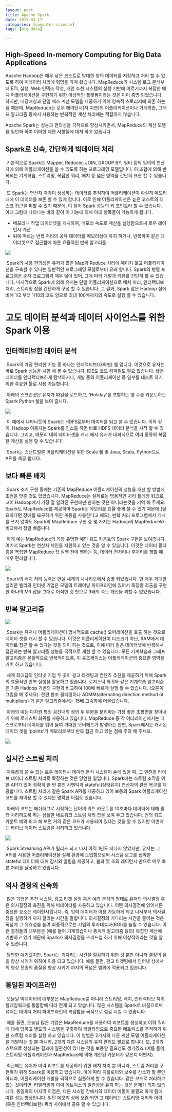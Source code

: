 ```yaml
---
layout: post
title: Apache Spark
date: 2015-03-17
categories: [computer science]
tags: [big data]

---
```


## High-Speed In-memory Computing for Big Data Applications

Apache Hadoop은 매우 낮은 코스트로 방대한 양의 데이터를 저장하고 처리
할 수 있도록 하여 빅데이터 처리에 혁명을 가져 왔습니다. MapReduce가
시스템 로그 분석부터 ETL 실행, Web 인덱스 작성, 개인 추천 시스템의 실행
기반에 이르기까지 복잡한 배치 어플리케이션을 구현하기 위한 이상적인
플랫폼이라는 것은 이미 증명 되었습니다. 하지만, 내장애성과 단일 패스
계산 모델을 제공하기 위해 영속적 스토리지에 의존 하는 점 때문에,
MapReduce는 로우 레이턴시(저 지연)의 어플리케이션이나 기계학습, 그래프
알고리즘 등에서 사용하는 반복적인 계산 처리에는 적합하지 않습니다.

Apache Spark는 성능과 편의성을 극적으로 향상시키면서, MapReduce의 계산
모델을 일반화 하여 이러한 제한 사항들에 대처 하고 있습니다.

## Spark로 신속, 간단하게 빅데이터 처리
 기본적으로 Spark는 Mapper, Reducer, JOIN, GROUP BY, 필터 등의 임의의
연산자에 의해 어플리케이션을 쓸 수 있도록 하는 프로그래밍 모델입니다. 이
조합에 의해 반복되는 기계학습, 스트리밍, 복잡한 쿼리, 배치 등 넓은
영역을 간단히 표현 할 수 있습니다.

 또 Spark는 연산자 각각이 생성하는 데이터를 추적하여 어플리케이션이
확실히 메모리 내에 이 데이터를 보존 할 수 있게 합니다. 이로
인해 어플리케이션은 높은 코스트의 디스크 접근을 피할 수 있기 때문에, 이
점이 Spark 성능의 키 포인트라 할 수 있습니다. 아래 그림에 나타나는 바와
같이 이 기능에 의해 아래 항목들이 가능하게 됩니다.

* 메모리내 작업 데이터셋을 캐시하여, 메모리 속도로 계산을 실행함으로써 로우 레이턴시 계산
* 뒤에 따르는 반복 처리의 공유 데이터를 메모리상에 유지 하거나, 반복하여 같은 데이터셋으로 접근함에 따른 효율적인 반복 알고리즘

![](http://cfile3.uf.tistory.com/image/210E785053396DB513A11F)

 Spark의 사용 편의성은 유저가 많은 Map과 Reduce 처리에 매이지 않고
어플리케이션을 구축할 수 있다는 일반적인 프로그래밍 모델로부터 유래
합니다. Spark의 병렬 프로그램은 순차 프로그램과 매우 닮아 있어, 그에
따라 개발과 리뷰를 간단히 할 수 있습니다. 마지막으로 Spark에 의해 유저는
단일 어플리케이션으로 배치 처리, 인터랙티브 처리, 스트리밍 잡을 간단하게
구성 할 수 있습니다. 그 결과, Spark 잡은 Hadoop 잡에 비해 1/2 부터
1/10의 코드 양으로 최대 100배까지의 속도로 실행 할 수 있습니다.

# 고도 데이터 분석과 데이터 사이언스를 위한 Spark 이용

## 인터랙티브한 데이터 분석

 Spark의 가장 편리한 기능 중 하나는 인터랙티브(대화형) 쉘 입니다.
이것으로 유저는 바로 Spark 성능을 시험 해 볼 수 있습니다. IDE도 코드
컴파일도 필요 없습니다. 쉘은 데이터를 인터랙티브하게 탐색하거나, 개발
중의 어플리케이션 중 일부를 테스트 하기 위한 주요한 툴로 사용
가능합니다.

 아래의 스크린샷은 유저가 파일을 로드하고, 'Holiday'를 포함하는 행 수를
카운트하는 Spark Python 쉘을 보여 줍니다.

![](http://cfile6.uf.tistory.com/image/27423D4F53396F10276764)

 이 예에서 나타나듯이 Spark는 HDFS로부터 데이터를 읽고 쓸 수 있습니다.
이와 같이, Hadoop 이용자는 Spark를 인스톨 하면 바로 HDFS 데이터 분석을
시작 할 수 있습니다. 그리고, 메모리 내의 데이터셋을 캐시 해서 유저가
대화식으로 여러 종류의 복잡한 계산을 실행 할 수 있습니다!

 Spark는 스탠드얼론 어플리케이션을 위한 Scala 쉘 및 Java, Scala,
Python으로 API를 제공 합니다.

## 보다 빠른 배치

 Spark 초기 구현 중에는 기존의 MapReduce 어플리케이션의 성능을 개선 할
방법에 초점을 맞춘 것도 있었습니다. MapReduce는 실제로는 범용적인 처리
플레임 워크로, 코어 Hadoop에서 가장 잘 알려진 구현에만 한하는 것은
아니라는것을 기억 해 주세요. Spark도 MapReduce를 제공하며 Spark는
메모리를 효율 좋게 쓸 수 있기 때문에 (필요하다면 장애를 복구하기 위한
계통을 사용한다고 해도), 반복 처리 프로그램에서 캐시를 쓰지 않아도
Spark의 MapReduce 구현 중 몇 가지는 Hadoop의 MapReduce와 비교해서 정말
빠릅니다.

 아래 예는 MapReduce의 가장 유명한 예인 워드 카운트의 Spark 구현을
보여줍니다. 여기서 Spark는 연산자 체인을 지원하고 있는 것을 알 수
있습니다. 이것은 데이터 필터링을 복잡한 MapReduce 잡 실행 전에 행하는
등, 데이터 전처리나 후처리를 행할 때 매우 편리합니다.

![](http://cfile21.uf.tistory.com/image/2778CC465339736133F74F)

 Spark의 배치 처리 능력은 현실 세계의 시나리오에서 증명 되었습니다. 한
매우 거대한 실리콘 벨리의 인터넷 기업은 모델의 트레이닝 파이프라인에
있어서 특징량 추출을 구현한 하나의 MR 잡을 그대로 이식한 것 만으로 3배의
속도 개선을 꾀할 수 있었습니다.

## 반복 알고리즘
![](http://cfile8.uf.tistory.com/image/2127ED42533973F10C01A0)

 Spark는 유저나 어플리케이션이 명시적으로 cache() 오퍼레이션을 호출 하는
것으로 데이터 셋을 캐시 할 수 있습니다. 이것은 어플리케이션이 디스크가
아닌, RAM에서 데이터로 접근 할 수 있다는 것을 의미 하는 것으로, 이에
따라 같은 데이터셋에 반복해서 접근하는 반복 알고리즘 성능을 극적으로
개선 할 수 있습니다. 모든 기계학습과 그래프 알고리즘은 본질적으로
반복적이도록, 이 유즈케이스는 어플리케이션의 중요한 영역을 커버 하고
있습니다.

 세계 최대급의 인터넷 기업 두 곳이 광고 타겟팅과 컨텐츠 추천을 제공하기
위해 Spark의 효율적인 반복 실행을 활용하고 있습니다. 로지스틱 회귀와
같은 기계학습 알고리즘은 기존 Hadoop 기반의 구현과 비교하여 100배 빠르게
실행 할 수 있습니다. (오른쪽 그림을 봐 주세요). 한편 협조 필터링이나
ADMM(alternating direction method of multipliers) 과 같은 알고리즘에서는
15배 고속화에 머물렀습니다.

 아래의 예는 다차원 특징 공간내의 점의 두 부분을 분리하는 가장 좋은
초평면을 찾아내기 위해 로지스틱 회귀를 사용하고 있습니다. MapReduce 중
각 이터레이션에서는 디스크로부터 데이터를 읽어 들여 거대한 오버헤드가
발생하는 한편, Spark에서는 캐시된 데이터 셋을 'points'가 메모리로부터
반복 접근 하고 있는 점에 주의 해 주세요.

![](http://cfile22.uf.tistory.com/image/222E8144533976522CE944)

## 실시간 스트림 처리
 자유롭게 쓸 수 있는 로우 레이턴시 데이터 분석 시스템이 손에 있을 때, 그
엔진을 라이브 데이터 스트림 처리로 확장하는 것은 당연한 일입니다.
Spark에는 스트림 조작을 위한 API가 있어 정확히 한 번 뿐인 시멘틱과
stateful(상태유지) 연산자의 완전 복구를 제공합니다. 스트림 처리에 같은
Spark API를 제공하고 있어 보통의 Spark 어플리케이션 코드를 재이용 할 수
있다는 명확한 이점도 있습니다.

 아래의 코드는 해쉬태그로 시작하는 단어의 워드 카운트를 10초마다
데이터에 대해 필터 처리하도록 하는 심플한 네트워크 스트림 처리 잡을 보여
주고 있습니다. 전의 워드 카운트 예와 비교 해 보면 거의 같은 코드가
사용되어 있다는 것을 알 수 있지만 이번에는 라이브 데이터 스트림을
처리하고 있습니다.

![](http://cfile22.uf.tistory.com/image/24111541533977EB30559E)

 Spark Streaming API가 릴리즈 되고 나서 아직 1년도 지나지 않았지만,
유저는 그 API를 사용한 어플리케이션을 실제 환경에 도입함으로써 시스템
로그를 집약한 stateful 데이터에 대해 감시와 알림을 제공하고, 불과 몇
초의 레이턴시 만으로 매우 빠른 처리를 달성하고 있습니다.

## 의사 결정의 신속화
 많은 기업은 추천 시스템, 광고 타겟 설정 혹은 예측 분석의 형태로 유저의
의사결정 혹은 의사결정의 촉진을 위해 빅데이터를 사용하고 있습니다. 어떤
의사결정에 있어서든 중요한 요소는 레이턴시입니다. 즉, 입력 데이터가 이용
가능하게 되고 나서부터 의사결정을 실행하기 까지 걸리는 시간을 말합니다.
의사결정의 기다리는 시간을 줄이는 것은 폭넓게 그 유효성을 높여
최종적으로는 기업의 투자대효과(ROI)를 늘릴 수 있습니다. 이런 결정들의
대부분은 (예를 들어 기계학습이나 통계적 알고리즘 등의) 복잡한 계산에
기반하고 있기 때문에 Spark가 의사결정을 스피드업 하기 위해 이상적이라는
것을 알 수 있습니다.

 당연한 얘기겠지만, Spark는 기다리는 시간을 절감하기 위한 것 뿐만 아니라
결정의 질을 향상 시키기 위하여 이용 되고 있습니다. 예를 들면, 광고
타겟팅에서 인터넷 상에서의 영상 전송의 품질을 향상 시키기 까지의 폭넓은
범위에 적용되고 있습니다.

## 통일된 파이프라인
 오늘날 빅데이터의 대부분은 MapReduce뿐 아니라 스트리밍, 배치,
인터랙티브 처리 플레임워크를 통합함에 따라 전개 되고 있습니다. 많은
시스템을 Spark로 바꿈으로써 유저는 데이터 처리 파이프라인의 복잡함을
극적으로 절감 시킬 수 있습니다.

 예를 들면, 오늘날 많은 기업은 MapReduce를 사용하여 리포트를 생성하고
이력 쿼리에 대해 답하고 별도의 시스템을 구축하여 리얼타임으로 중요한
메트릭스를 추적하기 위한 스트림 처리를 실행 하고 있습니다. 이 방법은
2가지의 다른 계산 모델 어플리케이션을 개발하는 것 뿐 아니라, 2개의 다른
시스템의 유지 관리도 필요로 합니다. 또, 2개의 스택으로 생성되는 결과에
일관성이 있다는 것을 보증할 필요성도 생기겠죠 (예를 들어, 스트리밍
어플리케이션과 MapReduce에 의해 계산된 카운터가 같은지 어떤지).

 최근에는 유저가 이력 리포트를 제공하기 위한 배치 처리 뿐 아니라, 스트림
처리를 구현하기 위해 Spark를 이용하고 있습니다. 이에 따라 디플로이와
보수를 간소화 할 뿐만 아니라, 어플리케이션 개발을 극적으로 심플하게 할
수 있습니다. 같은 코드로 처리하고 있는 것이라면, 리얼타임과 이력
메트릭스의 일관성을 유지 하는 것은 문제가 되지 않습니다. 통일화의 마지막
이점은, 다른 시스템 간에서의 데이터 이동이 불필요 하게 됨에 따른 성능
향상입니다. 일단 메모리 상에 보존 되면 그 데이터는 스트리밍 처리와 이력
(혹은 인터랙티브한) 쿼리 사이에서 공유 할 수 있습니다.